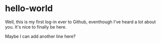 # hello-world

Well, this is my first log-in ever to Github,
eventhough I've heard a lot about you. It's nice to finally 
be here.

Maybe I can add another line here?
